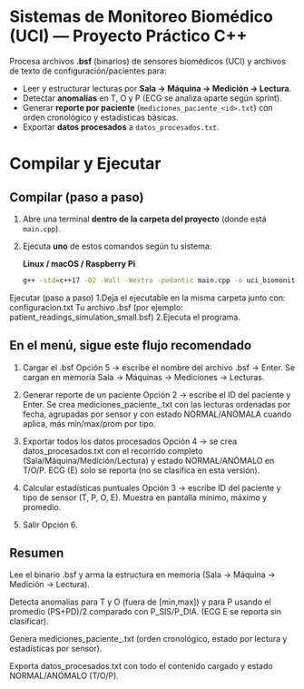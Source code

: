 # Sistemas de Monitoreo Biomédico (UCI) — Proyecto Práctico C++

Procesa archivos **.bsf** (binarios) de sensores biomédicos (UCI) y archivos de texto de configuración/pacientes para:
- Leer y estructurar lecturas por **Sala → Máquina → Medición → Lectura**.
- Detectar **anomalías** en T, O y P (ECG se analiza aparte según sprint).
- Generar **reporte por paciente** (`mediciones_paciente_<id>.txt`) con orden cronológico y estadísticas básicas.
- Exportar **datos procesados** a `datos_procesados.txt`.

# Compilar y Ejecutar

## Compilar (paso a paso)

1. Abre una terminal **dentro de la carpeta del proyecto** (donde está `main.cpp`).
2. Ejecuta **uno** de estos comandos según tu sistema:

   **Linux / macOS / Raspberry Pi**
   ```bash
   g++ -std=c++17 -O2 -Wall -Wextra -pedantic main.cpp -o uci_biomonitor
Ejecutar (paso a paso)
1.Deja el ejecutable en la misma carpeta junto con:
configuracion.txt
Tu archivo .bsf (por ejemplo: patient_readings_simulation_small.bsf)
2.Ejecuta el programa.

## En el menú, sigue este flujo recomendado
1. Cargar el .bsf
Opción 5 → escribe el nombre del archivo .bsf → Enter.
Se cargan en memoria Sala → Máquinas → Mediciones → Lecturas.

2. Generar reporte de un paciente
Opción 2 → escribe el ID del paciente y Enter.
Se crea mediciones_paciente_<id>.txt con las lecturas ordenadas por fecha, agrupadas por sensor y con estado NORMAL/ANÓMALA cuando aplica, más min/max/prom por tipo.

3. Exportar todos los datos procesados
Opción 4 → se crea datos_procesados.txt con el recorrido completo (Sala/Máquina/Medición/Lectura) y estado NORMAL/ANÓMALO en T/O/P.
ECG (E) solo se reporta (no se clasifica en esta versión).

4. Calcular estadísticas puntuales
Opción 3 → escribe ID del paciente y tipo de sensor (T, P, O, E).
Muestra en pantalla mínimo, máximo y promedio.

5. Salir
Opción 6.

## Resumen 

Lee el binario .bsf y arma la estructura en memoria (Sala → Máquina → Medición → Lectura).

Detecta anomalías para T y O (fuera de [min,max]) y para P usando el promedio (PS+PD)/2 comparado con P_SIS/P_DIA.
(ECG E se reporta sin clasificar).

Genera mediciones_paciente_<id>.txt (orden cronológico, estado por lectura y estadísticas por sensor).

Exporta datos_procesados.txt con todo el contenido cargado y estado NORMAL/ANÓMALO (T/O/P).
